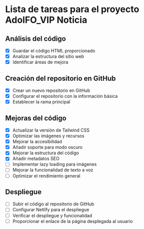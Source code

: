 # Lista de tareas para el proyecto AdolFO_VIP Noticia

## Análisis del código
- [x] Guardar el código HTML proporcionado
- [x] Analizar la estructura del sitio web
- [x] Identificar áreas de mejora

## Creación del repositorio en GitHub
- [x] Crear un nuevo repositorio en GitHub
- [x] Configurar el repositorio con la información básica
- [x] Establecer la rama principal

## Mejoras del código
- [x] Actualizar la versión de Tailwind CSS
- [x] Optimizar las imágenes y recursos
- [x] Mejorar la accesibilidad
- [x] Añadir soporte para modo oscuro
- [x] Mejorar la estructura del código
- [x] Añadir metadatos SEO
- [ ] Implementar lazy loading para imágenes
- [ ] Mejorar la funcionalidad de texto a voz
- [ ] Optimizar el rendimiento general

## Despliegue
- [ ] Subir el código al repositorio de GitHub
- [ ] Configurar Netlify para el despliegue
- [ ] Verificar el despliegue y funcionalidad
- [ ] Proporcionar el enlace de la página desplegada al usuario

